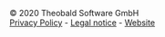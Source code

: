© 2020 Theobald Software GmbH  
[Privacy Policy](https://theobald-software.com/en/privacy-policy) - 
[Legal notice](https://theobald-software.com/en/legal-notice) - 
[Website](https://theobald-software.com/en/)
